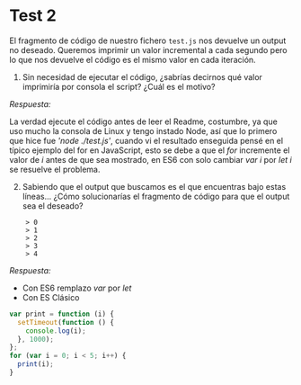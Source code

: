 # Test 2

El fragmento de código de nuestro fichero `test.js` nos devuelve un output no
deseado. Queremos imprimir un valor incremental a cada segundo pero lo que
nos devuelve el código es el mismo valor en cada iteración.

1. Sin necesidad de ejecutar el código, ¿sabrías decirnos qué valor imprimiría
   por consola el script? ¿Cuál es el motivo?

_Respuesta:_

La verdad ejecute el código antes de leer el Readme, costumbre, ya que uso
mucho la consola de Linux y tengo instado Node, así que lo primero que hice fue
_'node ./test.js'_, cuando vi el resultado enseguida pensé en el típico
ejemplo del for en JavaScript, esto se debe a que el _for_ incremente el valor de
_i_ antes de que sea mostrado, en ES6 con solo cambiar _var i_ por _let i_ se
resuelve el problema.

2. Sabiendo que el output que buscamos es el que encuentras bajo estas líneas…
   ¿Cómo solucionarías el fragmento de código para que el output sea el deseado?

```
    > 0
    > 1
    > 2
    > 3
    > 4
```

_Respuesta:_

- Con ES6 remplazo _var_ por _let_
- Con ES Clásico

```javascript
var print = function (i) {
  setTimeout(function () {
    console.log(i);
  }, 1000);
};
for (var i = 0; i < 5; i++) {
  print(i);
}
```

